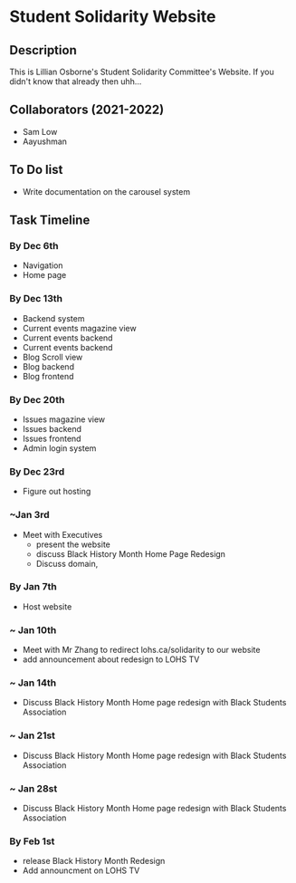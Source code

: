 # Student Solidarity Website
## Description
This is Lillian Osborne's Student Solidarity Committee's Website. If you didn't know that already then uhh...
## Collaborators (2021-2022)
* Sam Low
* Aayushman
## To Do list
* Write documentation on the carousel system
## Task Timeline
### By Dec 6th
* Navigation
* Home page
### By Dec 13th
* Backend system
* Current events magazine view
* Current events backend
* Current events backend
* Blog Scroll view
* Blog backend
* Blog frontend
### By Dec 20th
* Issues magazine view
* Issues backend
* Issues frontend
* Admin login system
### By Dec 23rd
* Figure out hosting

### ~Jan 3rd
* Meet with Executives
  * present the website
  * discuss Black History Month Home Page Redesign
  * Discuss domain, 
### By Jan 7th
* Host website
### ~ Jan 10th
* Meet with Mr Zhang to redirect lohs.ca/solidarity to our website
* add announcement about redesign to LOHS TV
### ~ Jan 14th
* Discuss Black History Month Home page redesign with Black Students Association
### ~ Jan 21st
* Discuss Black History Month Home page redesign with Black Students Association
### ~ Jan 28st
* Discuss Black History Month Home page redesign with Black Students Association

### By Feb 1st 
* release Black History Month Redesign
* Add announcment on LOHS TV
